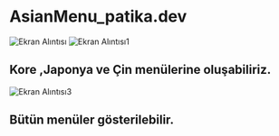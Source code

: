 # AsianMenu_patika.dev

![Ekran Alıntısı](https://user-images.githubusercontent.com/95485348/178738607-d9aebd7a-fedb-4f5d-a641-a8c81fd4cd51.PNG)
![Ekran Alıntısı1](https://user-images.githubusercontent.com/95485348/178738610-0e0f040e-12ad-4caa-ac60-1ef0989b7163.PNG)
## Kore ,Japonya ve Çin menülerine oluşabiliriz.

![Ekran Alıntısı3](https://user-images.githubusercontent.com/95485348/178738620-c50879eb-7c14-45e0-9052-2ac93d7ea5f0.PNG)
## Bütün menüler gösterilebilir.
